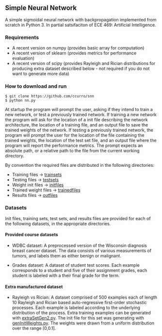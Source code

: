 ## Simple Neural Network

A simple sigmoidal neural network with backpropagation implemented from
scratch in Python 3. In partial satsifaciton of ECE 469: Artificial
Intelligence.

### Requirements

* A recent version on numpy (provides basic array for computation)
* A recent version of sklearn (provides metrics for performance evaluation)
* A recent version of scipy (provides Rayleigh and Rician distributions for 
producing extra dataset described below - not required if you do not want to
 generate more data)

### How to download and run

```
$ git clone https://github.com/ccurro/snn
$ python nn.py
```

At startup the program will prompt the user, asking if they intend to train a
new network, or test a previously trained network. If training a new network
the program will ask for the location of a init file describing the network
architecture, the location of a training file, and an output file to save the
trained weights of the network. If testing a previously trained network, the
program will prompt the user for the location of the file containing the
trained weights, the location of the test set file, and an output file where
the program will report the performance metrics. The prompt expects an
absolute path, or a relative path to the file from the current working directory.

By convention the required files are distributed in the following directories:

* Training files -> [trainsets](./trainsets)
* Testing files -> [testsets](./testsets)
* Weight init files -> [initfiles](./initfiles)
* Trained weight files -> [trainedfiles](./trainefiles)
* Results files -> [outfiles](./outfiles)

### Datasets

Init files, training sets, test sets, and results files are provided for each
of the following datasets, in the appropriate directories.

#### Provided course datasets

* WDBC dataset: A preprocessed version of the Wisconsin diagnosis breast
cancer dataset. The data consists of various measurements of tumors, and
labels them as either benign or malignant.

* Grades dataset: A dataset of student test scores. Each example corresponds
to a student and five of their assignment grades, each student is labeled with
a their final grade for the term.

#### Extra manufactured dataset

* Rayleigh vs Rician: A dataset comprised of 500 examples each of length 10
Rayleigh and Rician based auto-regressive first-order stochastic processes.
Each example is labeled according to the underlying distribution of the
process. Extra training examples can be generated with
[extraSetGen2.py](./extraSetGen2.py). The init file for this set was
generating with [genInitWeights.py](./genInitWeights.py). The weights were
drawn from a uniform distribution over the range [0,0.1].
